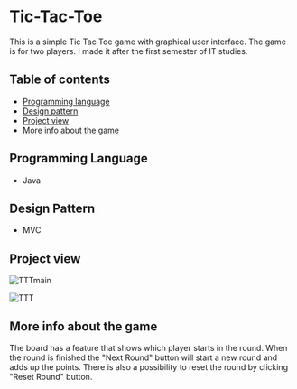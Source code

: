 # Tic-Tac-Toe
This is a simple Tic Tac Toe game with graphical user interface. The game is for two players. I made it after the first semester of IT studies.

## Table of contents
* [Programming language](#programming-language)
* [Design pattern](#design-pattern)
* [Project view](#project-view)
* [More info about the game](#more-info-about-the-game)

## Programming Language 
* Java

## Design Pattern
* MVC

## Project view
![TTTmain](https://user-images.githubusercontent.com/68510280/89662218-0d897500-d8d4-11ea-8e19-fa7ee11ca920.png)


![TTT](https://user-images.githubusercontent.com/68510280/89662248-167a4680-d8d4-11ea-9504-78e7e09c31f1.png)

## More info about the game
The board has a feature that shows which player starts in the round. When the round is finished the "Next Round" button will start a new round and adds up the points. There is also a possibility to reset the round by clicking "Reset Round" button.
